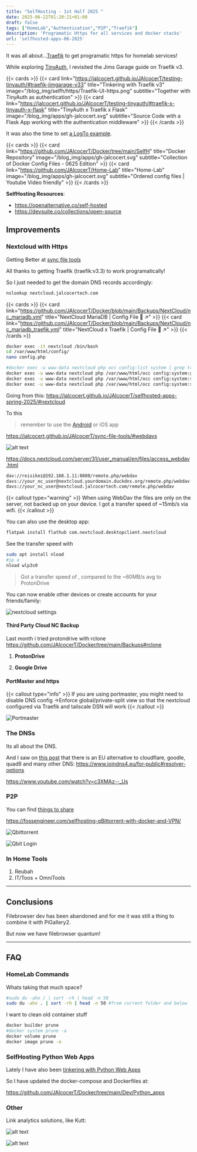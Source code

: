 ```yaml
---
title: "SelfHosting - 1st Half 2025 "
date: 2025-06-22T01:20:21+01:00
draft: false
tags: ["HomeLab","Authentication","P2P","Traefik"]
description: 'Programatic Https for all services and docker stacks'
url: 'selfhosted-apps-06-2025'
---
```


<!-- https://fossengineer.com/selfhosting-favourite-aug-2024/ -->

It was all about...[Traefik](https://fossengineer.com/selfhosting-traefik/) to get programatic https for homelab services!


While exploring [TinyAuth](https://jalcocert.github.io/JAlcocerT/testing-tinyauth/#traefik-x-tinyauth-x-flask), I revisited the Jims Garage guide on Traefik v3.

{{< cards >}}
  {{< card link="https://jalcocert.github.io/JAlcocerT/testing-tinyauth/#traefik-jimgarage-v33" title="Tinkering with Traefik v3" image="/blog_img/selfh/https/Traefik-UI-https.png" subtitle="Together with TinyAuth as authentication" >}}
  {{< card link="https://jalcocert.github.io/JAlcocerT/testing-tinyauth/#traefik-x-tinyauth-x-flask" title="TinyAuth x Traefik x Flask" image="/blog_img/apps/gh-jalcocert.svg" subtitle="Source Code with a Flask App working with the authentication middleware" >}}
{{< /cards >}}

It was also the time to set [a LogTo example](https://jalcocert.github.io/JAlcocerT/testing-tinyauth/#logto-authentication).

<!-- ![Traefik UI](/blog_img/selfh/https/Traefik-UI-https.png) -->


{{< cards >}}
  {{< card link="https://github.com/JAlcocerT/Docker/tree/main/SelfH" title="Docker Repository" image="/blog_img/apps/gh-jalcocert.svg" subtitle="Collection of Docker Config Files - 0625 Edition" >}}
  {{< card link="https://github.com/JAlcocerT/Home-Lab" title="Home-Lab" image="/blog_img/apps/gh-jalcocert.svg" subtitle="Ordered config files | Youtube Video friendly" >}}
{{< /cards >}}

**SelfHosting Resources**:

* https://openalternative.co/self-hosted
* https://devsuite.co/collections/open-source


## Improvements

### Nextcloud with Https

Getting Better at [sync file tools](https://jalcocert.github.io/JAlcocerT/sync-file-tools/)

All thanks to getting Traefik (traefik:v3.3) to work programatically!

So I just needed to get the domain DNS records accordingly:

```sh
nslookup nextcloud.jalcocertech.com
```


{{< cards >}}
  {{< card link="https://github.com/JAlcocerT/Docker/blob/main/Backups/NextCloud/nc_mariadb.yml" title="NextCloud MariaDB | Config File 🐳 ↗"  >}}
    {{< card link="https://github.com/JAlcocerT/Docker/blob/main/Backups/NextCloud/nc_mariadb_traefik.yml" title="NextCloud x Traefik | Config File 🐳 ↗"  >}}
{{< /cards >}}


```sh
docker exec -it nextcloud /bin/bash
cd /var/www/html/config/
nano config.php

#docker exec -u www-data nextcloud php occ config:list system | grep trusted_domains -A 10
docker exec -u www-data nextcloud php /var/www/html/occ config:system:get trusted_domains #See how many you have, and put the next
docker exec -u www-data nextcloud php /var/www/html/occ config:system:set trusted_domains 2 --value="192.168.1.11"
docker exec -u www-data nextcloud php /var/www/html/occ config:system:set trusted_domains 3 --value="nextcloud.jalcocertech.com"
```

Going from this: https://jalcocert.github.io/JAlcocerT/selfhosted-apps-spring-2025/#nextcloud

To this

> remember to use the [Android](https://play.google.com/store/apps/details?id=com.nextcloud.client&pli=1) or iOS app

https://jalcocert.github.io/JAlcocerT/sync-file-tools/#webdavs

![alt text](/blog_img/selfh/media/nc-dav-otherlocations.png)

https://docs.nextcloud.com/server/31/user_manual/en/files/access_webdav.html

```txt
dav://reisikei@192.168.1.11:8080/remote.php/webdav
davs://your_nc_user@nextcloud.yourdomain.duckdns.org/remote.php/webdav
davs://your_nc_user@nextcloud.jalcocertech.com/remote.php/webdav
```

{{< callout type="warning" >}}
When using WebDav the files are only on the server, not backed up on your device. I got a transfer speed of ~15mb/s via wifi.
{{< /callout >}}

You can also use the desktop app:

```sh
flatpak install flathub com.nextcloud.desktopclient.nextcloud
```

See the transfer speed with

```sh
sudo apt install nload
#ip a
nload wlp3s0
```

> Got a transfer speed of , compared to the ~60MB/s avg to ProtonDrive

You can now enable other devices or create accounts for your friends/family:

![nextcloud settings](/blog_img/selfh/media/nc-settings-sec.png)

#### Third Party Cloud NC Backup

Last month i tried protondrive with rclone https://github.com/JAlcocerT/Docker/tree/main/Backups#rclone

1. **ProtonDrive**

2. **Google Drive**

#### PortMaster and https


{{< callout type="info" >}}
If you are using portmaster, you might need to disable DNS config ->Enforce global/private-split view so that the nextcloud configured via Traefik and tailscale DSN will work
{{< /callout >}}

![Portmaster](/blog_img/selfh/https/portmaster-nc-https.png)

### The DNSs

Its all about the DNS.

And I saw on [this post](https://forocoches.com/foro//showthread.php?t=10372366) that there is an EU alternative to cloudflare, goodle, quad9 and many other DNS: https://www.joindns4.eu/for-public#resolver-options

https://www.youtube.com/watch?v=c3XMAz--_Us



### P2P

You can find [things to share](https://www.reddit.com/r/Piracy/comments/1c3cikj/where_to_torrent/)

https://fossengineer.com/selfhosting-qBittorrent-with-docker-and-VPN/

![Qbittorrent](/blog_img/selfh/media/qbit.png)

![Qbit Login](/blog_img/selfh/media/qbit-admin.png)

### In Home Tools

1. Reubah
2. IT/Toos + OmniTools

---

## Conclusions

Filebrowser dev has been abandoned and for me it was still a thing to combine it with PiGallery2.

But now we have filebrowser quantum!

---

## FAQ

### HomeLab Commands

Whats taking that much space?

```sh
#sudo du -ahx / | sort -rh | head -n 50
sudo du -ahx . | sort -rh | head -n 50 #from current folder and below
```

I want to clean old container stuff

```sh
docker builder prune
#docker system prune -a
docker volume prune
docker image prune -a
```

### SelfHosting Python Web Apps

Lately I have also been [tinkering with Python Web Apps](https://jalcocert.github.io/JAlcocerT/web-apps-with-python/)

So I have updated the docker-compose and Dockerfiles at:

https://github.com/JAlcocerT/Docker/tree/main/Dev/Python_apps


### Other

Link analytics solutions, like Kutt:

![alt text](/blog_img/selfh/links/kutt-selfh.png)

![alt text](/blog_img/selfh/links/kutt-link-creation.png)